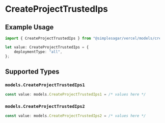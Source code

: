 # CreateProjectTrustedIps

## Example Usage

```typescript
import { CreateProjectTrustedIps } from "@simplesagar/vercel/models/createprojectop.js";

let value: CreateProjectTrustedIps = {
    deploymentType: "all",
};
```

## Supported Types

### `models.CreateProjectTrustedIps1`

```typescript
const value: models.CreateProjectTrustedIps1 = /* values here */
```

### `models.CreateProjectTrustedIps2`

```typescript
const value: models.CreateProjectTrustedIps2 = /* values here */
```

